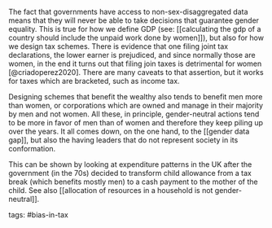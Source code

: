 The fact that governments have access to non-sex-disaggregated data means that they will never be able to take decisions that guarantee gender equality. This is true for how we define GDP (see: [[calculating the gdp of a country should include the unpaid work done by women]]), but also for how we design tax schemes. There is evidence that one filing joint tax declarations, the lower earner is prejudiced, and since normally those are women, in the end it turns out that filing join taxes is detrimental for women [@criadoperez2020]. There are many caveats to that assertion, but it works for taxes which are bracketed, such as income tax.

Designing schemes that benefit the wealthy also tends to benefit men more than women, or corporations which are owned and manage in their majority by men and not women. All these, in principle, gender-neutral actions tend to be more in favor of men than of women and therefore they keep piling up over the years. It all comes down, on the one hand, to the [[gender data gap]], but also the having leaders that do not represent society in its conformation. 

This can be shown by looking at expenditure patterns in the UK after the government (in the 70s) decided to transform child allowance from a tax break (which benefits mostly men) to a cash payment to the mother of the child. See also [[allocation of resources in a household is not gender-neutral]]. 

tags: #bias-in-tax 